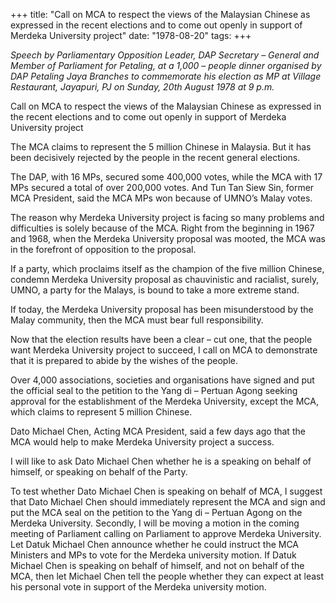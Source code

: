 +++ 
title: "Call on MCA to respect the views of the Malaysian Chinese as expressed in the recent elections and to come out openly in support of Merdeka University project"
date: "1978-08-20"
tags:
+++

_Speech by Parliamentary Opposition Leader, DAP Secretary – General and Member of Parliament for Petaling, at a 1,000 – people dinner organised by DAP Petaling Jaya Branches to commemorate his election as MP at Village Restaurant, Jayapuri, PJ on Sunday, 20th August 1978 at 9 p.m._

Call on MCA to respect the views of the Malaysian Chinese as expressed in the recent elections and to come out openly in support of Merdeka University project

The MCA claims to represent the 5 million Chinese in Malaysia. But it has been decisively rejected by the people in the recent general elections.</u>

The DAP, with 16 MPs, secured some 400,000 votes, while the MCA with 17 MPs secured a total of over 200,000 votes. And Tun Tan Siew Sin, former MCA President, said the MCA MPs won because of UMNO’s Malay votes.

The reason why Merdeka University project is facing so many problems and difficulties is solely because of the MCA. Right from the beginning in 1967 and 1968, when the Merdeka University proposal was mooted, the MCA was in the forefront of opposition to the proposal.

If a party, which proclaims itself as the champion of the five million Chinese, condemn Merdeka University proposal as chauvinistic and racialist, surely, UMNO, a party for the Malays, is bound to take a more extreme stand.

If today, the Merdeka University proposal has been misunderstood by the Malay community, then the MCA must bear full responsibility.

Now that the election results have been a clear – cut one, that the people want Merdeka University project to succeed, I call on MCA to demonstrate that it is prepared to abide by the wishes of the people.

Over 4,000 associations, societies and organisations have signed and put the official seal to the petition to the Yang di – Pertuan Agong seeking approval for the establishment of the Merdeka University, except the MCA, which claims to represent 5 million Chinese.

Dato Michael Chen, Acting MCA President, said a few days ago that the MCA would help to make Merdeka University project a success.

I will like to ask Dato Michael Chen whether he is a speaking on behalf of himself, or speaking on behalf of the Party.

To test whether Dato Michael Chen is speaking on behalf of MCA, I suggest that Dato Michael Chen should immediately represent the MCA and sign and put the MCA seal on the petition to the Yang di – Pertuan Agong on the Merdeka University. Secondly, I will be moving a motion in the coming meeting of Parliament calling on Parliament to approve Merdeka University. Let Datuk Michael Chen announce whether he could instruct the MCA Ministers and MPs to vote for the Merdeka university motion. If Datuk Michael Chen is speaking on behalf of himself, and not on behalf of the MCA, then let Michael Chen tell the people whether they can expect at least his personal vote in support of the Merdeka university motion.
 
